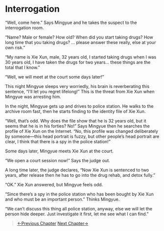 # Interrogation

“Well, come here.” Says Mingyue and he takes the suspect to the interrogation room.

“Name? Male or female? How old? When did you start taking drugs? How long time that you taking drugs? … please answer these really, else at your own risk.”

“My name is Xie Xun, male, 32 years old, I started taking drugs when I was 30 years old, I have taken the drugs for two years… these things are the total that I know.”

“Well, we will meet at the court some days later!”

This night Mingyue sleeps very worriedly, his brain is reverberating this sentence, “I’ll let you regret lifelong!” This is the threat from Xie Xun when Mingyue was arresting him.

In the night, Mingyue gets up and drives to police station. He walks to the archive room fast, then he starts finding to the identity file of Xie Xun.

“Well, that’s odd. Why does the file show that he is 32 years old, but it seems that he is in his forties? No!” Says Mingyue then he searches the profile of Xie Xun on the Internet. “No, this profile was changed deliberately by someone—this head portrait is fuzzy, but other people’s head portrait are clear, I think that there is a spy in the police station!”

Some days later, Mingyue meets Xie Xun at the court.

“We open a court session now!” Says the judge out.

A long time later, the judge declares, “Now Xie Xun is sentenced to two years, after release then he has to go into the drug rehab, and detox fully.”

“OK.” Xie Xun answered, but Mingyue feels odd.

“Since there’s a spy in the police station who has been bought by Xie Xun and who must be an important person.” Thinks Mingyue.

“We can’t discuss this thing all police station, anyway, else we will let the person hide deeper. Just investigate it first, let me see what I can find.”

> [←Previous Chapter](/detective/part1/chapter1.md)  [Next Chapter→](/detective/part1/chapter3.md)
